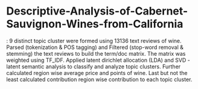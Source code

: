 # Descriptive-Analysis-of-Cabernet-Sauvignon-Wines-from-California
: 9 distinct topic cluster were formed using 13136 text reviews of wine. Parsed (tokenization &amp; POS tagging) and Filtered (stop-word removal &amp; stemming) the text reviews to build the term/doc matrix. The matrix was weighted using TF_IDF. Applied latent dirichlet allocation (LDA) and SVD - latent semantic analysis to classify and analyze topic clusters. Further calculated region wise average price and points of wine. Last but not the least calculated contribution region wise contribution to each topic cluster.

